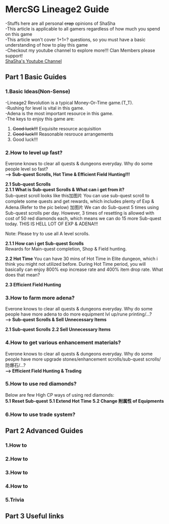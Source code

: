 # MercSG Lineage2 Guide
-Stuffs here are all personal ~~crap~~ opinions of ShaSha</br> 
-This article is applicable to all gamers regardless of how much you spend on this game</br>
-This article won't cover 1+1=? questions, so you must have a basic understanding of how to play this game</br>
-Checkout my youtube channel to explore more!!! Clan Members please support! </br> 
[ShaSha's Youtube Channel](https://www.youtube.com/channel/UCSKVOoMz8xz9YY_3GXrEToA)


## Part 1 Basic Guides
### 1.Basic Ideas(Non-Sense)
-Lineage2 Revolution is a typical Money-Or-Time game.(T_T).</br>
-Rushing for level is vital in this game.</br>
-Adena is the most important resource in this game.</br>
-The keys to enjoy this game are:</br>
 1) ~~Good luck!!!~~ Exquisite resource acquisition</br>
 2) ~~Good luck!!!~~ Reasonable resrouce arrangements</br>
 3) Good luck!!!</br>


### 2.How to level up fast?
Everone knows to clear all quests & dungeons everyday. Why do some people level so fast?</br>
**--> Sub-quest Scrolls, Hot Time & Efficient Field Hunting!!!** </br>

**2.1 Sub-quest Scrolls**</br>
**2.1.1 What is Sub-quest Scrolls & What can i get from it?**</br>
Sub-quest scroll looks like this加图片
You can use sub-quest scroll to complete some quests and get rewards, which includes plenty of Exp & Adena.(Refer to the pic below) 
加图片
We can do Sub-quest 5 times using Sub-quest scrolls per day. However, 3 times of resetting is allowed with cost of 50 red diamonds each, which means we can do 15 more Sub-quest today. THIS IS HELL LOT OF EXP & ADENA!!!

Note: Please try to use all A level scrolls.

**2.1.1 How can i get Sub-quest Scrolls**</br>
Rewards for Main-quest completion, Shop & Field hunting.

**2.2 Hot Time**
You can have 30 mins of Hot Time in Elite dungeon, which i think you might not utilized before. During Hot Time period, you will basically can enjoy 800% exp increase rate and 400% item drop rate. What does that mean? 

**2.3 Efficient Field Hunting**

### 3.How to farm more adena?
Everone knows to clear all quests & dungeons everyday. Why do some people have more adena to do more equipment lvl up/rune printing/...?</br>
**--> Sub-quest Scrolls & Sell Unnecessary Items** </br>

**2.1 Sub-quest Scrolls**
**2.2 Sell Unnecessary Items**

### 4.How to get various enhancement materials?
Everone knows to clear all quests & dungeons everyday. Why do some people have more upgrade stones/enhancement scrolls/sub-quest scrolls/防爆石/...?</br>
**--> Efficient Field Hunting & Trading** </br>

### 5.How to use red diamonds?
Below are few High CP ways of using red diamonds:</br>
**5.1 Reset Sub-quest**
**5.1 Extend Hot Time**
**5.2 Change 附属性 of Equipments**


### 6.How to use trade system?


## Part 2 Advanced Guides
### 1.How to 
### 2.How to 
### 3.How to
### 4.How to 
### 5.Trivia


## Part 3 Useful links
